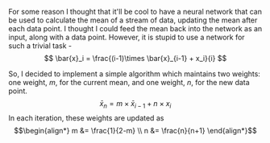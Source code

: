 For some reason I thought that it'll be cool to have a neural network that can be used to calculate the mean of a stream of data, updating the mean after each data point. I thought I could feed the mean back into the network as an input, along with a data point. However, it is stupid to use a network for such a trivial task -
$$
    \bar{x}_i = \frac{(i-1)\times \bar{x}_{i-1} + x_i}{i}
$$

So, I decided to implement a simple algorithm which maintains two weights: one weight, $m$, for the current mean, and one weight, $n$, for the new data point. 
$$
    \bar{x}_n = m\times\bar{x}_{i-1} + n\times x_i
$$
In each iteration, these weights are updated as
$$\begin{align*}
    m &= \frac{1}{2-m} \\
    n &= \frac{n}{n+1}
\end{align*}$$